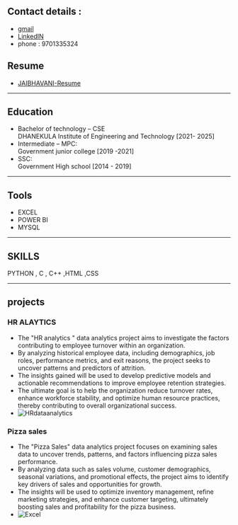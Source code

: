 ## Contact details :
- [gmail](jaibhavani1706@gmail.com)
- [LinkedIN](https://www.linkedin.com/in/jai-bhavani-565433318?utm_source=share&utm_campaign=share_via&utm_content=profile&utm_medium=android_app)
- phone : 9701335324

## Resume 
 - [JAIBHAVANI-Resume](https://github.com/user-attachments/files/16624188/resume.docx)

---
## Education 
- Bachelor of technology – CSE 	   
     DHANEKULA Institute of Engineering and Technology     [2021- 2025]
- Intermediate – MPC:	             
     Government junior college    [2019 -2021]
- SSC:	                           
     Government High school       [2014 - 2019]

---
## Tools
- EXCEL
- POWER BI
- MYSQL

---
## SKILLS 
PYTHON , C , C++ ,HTML ,CSS    

---
## projects 
### HR ALAYTICS 
 - The "HR analytics " data analytics project aims to investigate the factors contributing to employee turnover within an organization.
 -  By analyzing historical employee data, including demographics, job roles, performance metrics, and exit reasons, the project seeks to uncover patterns and predictors of attrition.
 -  The insights gained will be used to develop predictive models and actionable recommendations to improve employee retention strategies.
 -   The ultimate goal is to help the organization reduce turnover rates, enhance workforce stability, and optimize human resource practices, thereby contributing to overall organizational success.
 -   ![HRdataanalytics](https://github.com/user-attachments/assets/e68b08fa-1219-45b4-8a5c-4f74b16796d5)

### Pizza sales 
- The "Pizza Sales" data analytics project focuses on examining sales data to uncover trends, patterns, and factors influencing pizza sales performance.
- By analyzing data such as sales volume, customer demographics, seasonal variations, and promotional effects, the project aims to identify key drivers of sales and opportunities for growth.
- The insights will be used to optimize inventory management, refine marketing strategies, and enhance customer targeting, ultimately boosting sales and profitability for the pizza business.
- ![Excel](https://github.com/user-attachments/assets/55e0a4ea-f655-499f-84fd-5be18b2d30b4)


  


